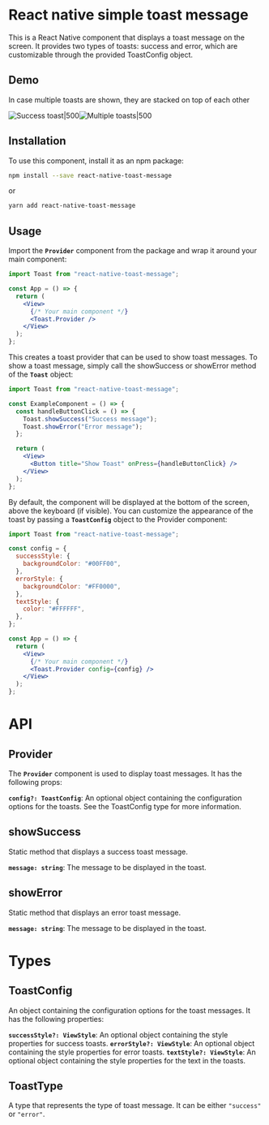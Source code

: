 # React native simple toast message

This is a React Native component that displays a toast message on the screen. It provides two types of toasts: success and error, which are customizable through the provided ToastConfig object.

## Demo

In case multiple toasts are shown, they are stacked on top of each other

![Success toast|500](./images/success.png)![Multiple toasts|500](./images/multiple.png)

## Installation

To use this component, install it as an npm package:

```bash
npm install --save react-native-toast-message
```

or

```bash
yarn add react-native-toast-message
```

## Usage

Import the **`Provider`** component from the package and wrap it around your main component:

```jsx
import Toast from "react-native-toast-message";

const App = () => {
  return (
    <View>
      {/* Your main component */}
      <Toast.Provider />
    </View>
  );
};
```

This creates a toast provider that can be used to show toast messages. To show a toast message, simply call the showSuccess or showError method of the **`Toast`** object:

```jsx
import Toast from "react-native-toast-message";

const ExampleComponent = () => {
  const handleButtonClick = () => {
    Toast.showSuccess("Success message");
    Toast.showError("Error message");
  };

  return (
    <View>
      <Button title="Show Toast" onPress={handleButtonClick} />
    </View>
  );
};
```

By default, the component will be displayed at the bottom of the screen, above the keyboard (if visible). You can customize the appearance of the toast by passing a **`ToastConfig`** object to the Provider component:

```jsx
import Toast from "react-native-toast-message";

const config = {
  successStyle: {
    backgroundColor: "#00FF00",
  },
  errorStyle: {
    backgroundColor: "#FF0000",
  },
  textStyle: {
    color: "#FFFFFF",
  },
};

const App = () => {
  return (
    <View>
      {/* Your main component */}
      <Toast.Provider config={config} />
    </View>
  );
};
```

# API

## Provider

The **`Provider`** component is used to display toast messages. It has the following props:

**`config?: ToastConfig`**: An optional object containing the configuration options for the toasts. See the ToastConfig type for more information.

## showSuccess

Static method that displays a success toast message.

**`message: string`**: The message to be displayed in the toast.

## showError

Static method that displays an error toast message.

**`message: string`**: The message to be displayed in the toast.

# Types

## ToastConfig

An object containing the configuration options for the toast messages. It has the following properties:

**`successStyle?: ViewStyle`**: An optional object containing the style properties for success toasts.
**`errorStyle?: ViewStyle`**: An optional object containing the style properties for error toasts.
**`textStyle?: ViewStyle`**: An optional object containing the style properties for the text in the toasts.

## ToastType

A type that represents the type of toast message. It can be either `"success"` or `"error"`.
